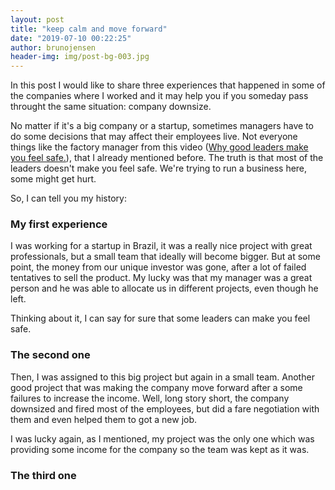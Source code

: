 ```yaml
---
layout: post
title: "keep calm and move forward"
date: "2019-07-10 00:22:25"
author: brunojensen
header-img: img/post-bg-003.jpg
---
```


In this post I would like to share three experiences that happened in some of the companies where I worked and it may help you if you someday pass throught the same situation: company downsize.

No matter if it's a big company or a startup, sometimes managers have to do some decisions that may affect their employees live. Not everyone things like the factory manager from this video ([Why good leaders make you feel safe.](https://www.ted.com/talks/simon_sinek_why_good_leaders_make_you_feel_safe/up-next?language=en)), that I already mentioned before. The truth is that most of the leaders doesn't make you feel safe. We're trying to run a business here, some might get hurt.

So, I can tell you my history:

### My first experience

I was working for a startup in Brazil, it was a really nice project with great professionals, but a small team that ideally will become bigger. But at some point, the money from our unique investor was gone, after a lot of failed tentatives to sell the product. My lucky was that my manager was a great person and he was able to allocate us in different projects, even though he left.

Thinking about it, I can say for sure that some leaders can make you feel safe.

### The second one

Then, I was assigned to this big project but again in a small team. Another good project that was making the company move forward after a some failures to increase the income. Well, long story short, the company downsized and fired most of the employees, but did a fare negotiation with them and even helped them to got a new job.

I was lucky again, as I mentioned, my project was the only one which was providing some income for the company so the team was kept as it was.

### The third one

